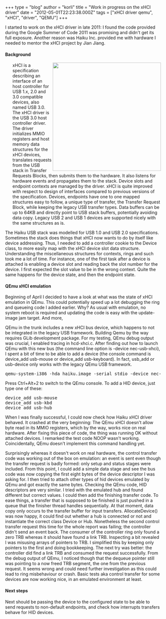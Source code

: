 +++
type = "blog"
author = "korli"
title = "Work in progress on the xHCI driver"
date = "2012-05-01T22:23:38.000Z"
tags = ["xHCI driver qemu", "xHCI", "driver", "QEMU"]
+++

I started to work on the xHCI driver in late 2011: I found the code provided during the Google Summer of Code 2011 was promising and didn't get its full exposure. Another reason was Haiku Inc. provided me with hardware I needed to mentor the xHCI project by Jian Jiang.

<!--more-->

<h4>Background</h4>

<ol><a href="/files/xhci.png"><img src="/files/xhci.png" height="350" align="right"></a>
xHCI is a specification describing an interface of an host controller for USB 1.x, 2.0 and 3.0 compatible devices, also named USB 3.0. The xHCI driver is the USB 3.0 host controller driver. The driver initializes MMIO registers and host memory data structures for the xHCI devices, translates requests from the USB stack in Transfer Requests Blocks, then submits them to the hardware. It also listens for hardware events and propagates them to the stack. Device slots and endpoint contexts are managed by the driver.
xHCI is quite improved with respect to design of interfaces compared to previous versions of the specification. 
Devices, endpoints have one to one mapped structures easy to follow, a unique type of transfer, the Transfer Request Block, while keeping the legacy USB transfer types. Data buffers can be up to 64KB and directly point to USB stack buffers, potentially avoiding data copy.
Legacy USB 2 and USB 1 devices are supported nicely with the same structures as is. </ol>


The Haiku USB stack was modelled for USB 1.0 and USB 2.0 specifications. Sometimes the stack does things that xHCI now wants to do by itself like device addressing. Thus, I needed to add a controller cookie to the Device class, to more easily map with the xHCI device slot data structure. Understanding the miscellaneous structures for contexts, rings and such took me a lot of time. For instance, one of the first task after a device is attached is enabling a device slot and reading back the slot number for the device. I first expected the slot value to be in the wrong context. Quite the same happens for the device state, and then the endpoint state.

<h4>QEmu xHCI emulation</h4>
Beginning of April I decided to have a look at what was the state of xHCI emulation in QEmu. This could potentially speed up a lot debugging the ring and queueing code I added earlier. Why? As usual with emulation, no system reboot is required and updating the code is easy with the update-image jam target. And more, 

QEmu in the trunk includes a new xHCI bus device, which happens to not be integrated in the legacy USB framework. Building Qemu by the way requires GLib development package. For my testing, QEmu debug output was crucial, I enabled tracing in hcd-xhci.c. After finding out how to launch QEmu with this new bus (the command line option is -device nec-usb-xhci), I spent a bit of time to be able to add a device (the console command is device_add usb-mouse or device_add usb-keyboard). In fact, usb_add or usb-device only works with the legacy QEmu USB framework.

<pre>qemu-system-i386 -hda haiku.image -serial stdio -device nec-usb-xhci</pre>

Press Ctrl+Alt+2 to switch to the QEmu console. To add a HID device, just type one of these:
<pre>device_add usb-mouse
device_add usb-kbd
device_add usb-hub</pre>

When I was finally successful, I could now check how Haiku xHCI driver behaved. It crashed at the very beginning: The QEmu xHCI doesn't allow byte read in its MMIO registers, which by the way, works nice on real hardware. After fixing this piece of code, the thing was running OK without attached devices.
I remarked the test code NOOP wasn't working. Coincidentally, QEmu doesn't implement this command handling yet.

Surprisingly whereas it doesn't work on real hardware, the control transfer code was working out of the box on emulation: an event is sent even though the transfer request is badly formed: only setup and status stages were included. From this point, I could add a simple data stage and see the bus code was now copying the first eight bytes of the device descriptor I was asking for.
I then tried to attach other types of hid devices emulated by QEmu and got exactly the same bytes. Checking the QEmu code, HID descriptors are very similar. I tried with the emulated hub and found different but correct values.
I could then add the finishing transfer code. To ease things, a transfer that is supposed to be finished is just pushed in a queue that the finisher thread handles sequentially. At that moment, data copy only occurs to the transfer buffer for input transfers. AllocateDevice() was now happy, it could find out whether a hub is connected or not and instantiate the correct class Device or Hub.
Nonetheless the second control transfer request this time for the whole report was failing; the controller didn't send an event back. The consumer of the controller ring only found a zero TRB whereas it should have found a link TRB. Inspecting a bit revealed I was misusing arrays of pointers to TRB. I simplified this by keeping only pointers to the first and doing bookkeeping. The next try was better: the controller did find a link TRB and consumed the request successfully. From the debug output of QEmu, I noticed though that the dequeue pointer still was pointing to a now freed TRB segment, the one from the previous request. It seems wrong and could need further investigation as this could lead to ring misbehaviour or crash. Basic tests aka control transfer for some devices are now working nice, in an emulated environment at least.
<h4>
Next steps</h4>
Next should be passing the device to the configured state to be able to send requests to non-default endpoints, and check how interrupts transfers behave for HID devices.